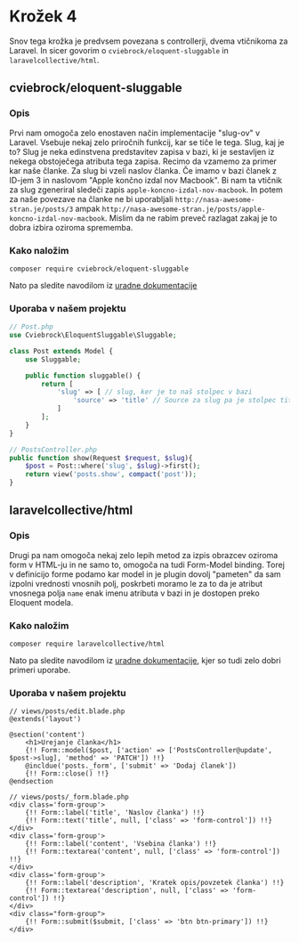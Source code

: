 # Krožek 4

Snov tega krožka je predvsem povezana s controllerji, dvema vtičnikoma za Laravel. In sicer govorim o `cviebrock/eloquent-sluggable` in `laravelcollective/html`.

## cviebrock/eloquent-sluggable

### Opis
Prvi nam omogoča zelo enostaven način implementacije "slug-ov" v Laravel. Vsebuje nekaj zelo priročnih funkcij, kar se tiče le tega. Slug, kaj je to? Slug je neka edinstvena predstavitev zapisa v bazi, ki je sestavljen iz nekega obstoječega atributa tega zapisa. Recimo da vzamemo za primer kar naše članke. Za slug bi vzeli naslov članka.
Če imamo v bazi članek z ID-jem 3 in naslovom "Apple končno izdal nov Macbook". Bi nam ta vtičnik za slug zgeneriral sledeči zapis `apple-koncno-izdal-nov-macbook`. In potem za naše povezave na članke ne bi uporabljali `http://nasa-awesome-stran.je/posts/3` ampak `http://nasa-awesome-stran.je/posts/apple-koncno-izdal-nov-macbook`. Mislim da ne rabim preveč razlagat zakaj je to dobra izbira oziroma sprememba.

### Kako naložim

```shell
composer require cviebrock/eloquent-sluggable
```
Nato pa sledite navodilom iz [uradne dokumentacije](https://github.com/cviebrock/eloquent-sluggable#installation)

### Uporaba v našem projektu

```php
// Post.php
use Cviebrock\EloquentSluggable\Sluggable;

class Post extends Model {
	use Sluggable;

	public function sluggable() {
		return [
			'slug' => [ // slug, ker je to naš stolpec v bazi
				'source' => 'title' // Source za slug pa je stolpec title.
			]
		];
	}
}

// PostsController.php
public function show(Request $request, $slug){
	$post = Post::where('slug', $slug)->first();
	return view('posts.show', compact('post')); 
}
```

## laravelcollective/html

### Opis
Drugi pa nam omogoča nekaj zelo lepih metod za izpis obrazcev oziroma form v HTML-ju in ne samo to, omogoča na tudi Form-Model binding. Torej v definicijo forme podamo kar model in je plugin dovolj "pameten" da sam izpolni vrednosti vnosnih polj, poskrbeti moramo le za to da je atribut vnosnega polja `name` enak imenu atributa v bazi in je dostopen preko Eloquent modela.

### Kako naložim
```shell
composer require laravelcollective/html
```
Nato pa sledite navodilom iz [uradne dokumentacije](https://laravelcollective.com/docs/5.3/html), kjer so tudi zelo dobri primeri uporabe.

### Uporaba v našem projektu

```blade
// views/posts/edit.blade.php
@extends('layout')

@section('content')
	<h1>Urejanje članka</h1>
	{!! Form::model($post, ['action' => ['PostsController@update', $post->slug], 'method' => 'PATCH']) !!}
	@incldue('posts._form', ['submit' => 'Dodaj članek'])
	{!! Form::close() !!}
@endsection

// views/posts/_form.blade.php
<div class='form-group'>
    {!! Form::label('title', 'Naslov članka') !!}
    {!! Form::text('title', null, ['class' => 'form-control']) !!}
</div>
<div class='form-group'>
    {!! Form::label('content', 'Vsebina članka') !!}
    {!! Form::textarea('content', null, ['class' => 'form-control']) !!}
</div>
<div class='form-group'>
    {!! Form::label('description', 'Kratek opis/povzetek članka') !!}
    {!! Form::textarea('description', null, ['class' => 'form-control']) !!}
</div>
<div class="form-group">
    {!! Form::submit($submit, ['class' => 'btn btn-primary']) !!}
</div>
```
